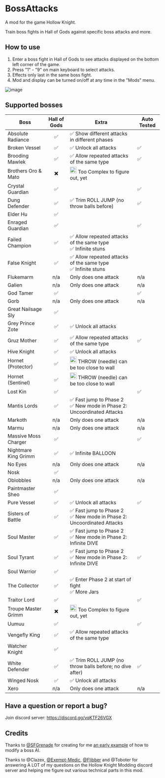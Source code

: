 ﻿# BossAttacks

A mod for the game Hollow Knight.

Train boss fights in Hall of Gods against specific boss attacks and more.


## How to use

1. Enter a boss fight in Hall of Gods to see attacks displayed on the bottom left corner of the game.
2. Press "1" - "9" on main keyboard to select attacks.
3. Effects only last in the same boss fight.
4. Mod and display can be turned on/off at any time in the "Mods" menu.

![image](https://user-images.githubusercontent.com/14790745/213064649-bff5c817-481b-4eda-b85a-9cf3dec94d68.png)


## Supported bosses

| Boss | Hall of Gods | Extra | Auto Tested |
| --- | :---: | --- | --- |
| Absolute Radiance | ✅ | ✅ Show different attacks in different phases |
| Broken Vessel | ✅ | ✅ Unlock all attacks | ✅
| Brooding Mawlek | ✅ | ✅ Allow repeated attacks of the same type | ✅
| Brothers Oro & Mato | ✖️ | <img src="https://user-images.githubusercontent.com/14790745/212978125-5665feb9-d73f-494d-a1e9-8cb960450d35.png" width="22" height="22" /> Too Complex to figure out, yet |
| Crystal Guardian | ✅ |  | ✅
| Dung Defender | ✅ | ✅ Trim ROLL JUMP (no throw balls before) | ✅
| Elder Hu | ✅ | |
| Enraged Guardian | ✅ |  | ✅
| Failed Champion | ✅ | ✅ Allow repeated attacks of the same type<br>✅ Infinite stuns |
| False Knight | ✅ | ✅ Allow repeated attacks of the same type<br>✅ Infinite stuns |
| Flukemarm | n/a | Only does one attack | n/a
| Galien | n/a | Only does one attack | n/a
| God Tamer | ✅ | | ✅
| Gorb | n/a | Only does one attack | n/a
| Great Nailsage Sly | ✅ | |
| Grey Prince Zote | ✅ | ✅ Unlock all attacks |
| Gruz Mother | ✅ | ✅ Allow repeated attacks of the same type | ✅
| Hive Knight | ✅ | ✅ Unlock all attacks |
| Hornet (Protector) | ✅ | <img src="https://user-images.githubusercontent.com/14790745/212979275-bac4c8e1-a784-44c6-899b-66bfeea1ed41.png" width="22" height="22" /> THROW (needle) can be too close to wall |
| Hornet (Sentinel) | ✅ | <img src="https://user-images.githubusercontent.com/14790745/212979275-bac4c8e1-a784-44c6-899b-66bfeea1ed41.png" width="22" height="22" /> THROW (needle) can be too close to wall |
| Lost Kin | ✅ |  | ✅
| Mantis Lords | ✅ | ✅ Fast jump to Phase 2<br>✅ New mode in Phase 2: Uncoordinated Attacks |
| Markoth | n/a | Only does one attack | n/a
| Marmu | n/a | Only does one attack | n/a
| Massive Moss Charger | ✅ | | ✅
| Nightmare King Grimm | ✅ | ✅ Infinite BALLOON |
| No Eyes | n/a | Only does one attack | n/a
| Nosk | ✅ | |
| Oblobbles | n/a | Only does one attack | n/a
| Paintmaster Sheo | ✅ | |
| Pure Vessel | ✅ | ✅ Unlock all attacks | ✅
| Sisters of Battle | ✅ | ✅ Fast jump to Phase 2<br>✅ New mode in Phase 2: Uncoordinated Attacks |
| Soul Master | ✅ | ✅ Fast jump to Phase 2<br>✅ New mode in Phase 2: Infinite DIVE |
| Soul Tyrant | ✅ | ✅ Fast jump to Phase 2<br>✅ New mode in Phase 2: Infinite DIVE | ✅
| Soul Warrior | ✅ | |
| The Collector | ✅ | ✅ Enter Phase 2 at start of fight<br>✅ More Jars |
| Traitor Lord | ✅ | | ✅
| Troupe Master Grimm | ✖️ | <img src="https://user-images.githubusercontent.com/14790745/212978125-5665feb9-d73f-494d-a1e9-8cb960450d35.png" width="22" height="22" /> Too Complex to figure out, yet |
| Uumuu | ✅ | | ✅
| Vengefly King | ✅ | ✅ Allow repeated attacks of the same type |
| Watcher Knight | ✅ | |
| White Defender | ✅ | ✅ Trim ROLL JUMP (no throw balls before; no dive after) | ✅
| Winged Nosk | ✅ | ✅ Unlock all attacks |
| Xero | n/a | Only does one attack | n/a


## Have a question or report a bug?

Join discord server: https://discord.gg/vqKTF26VGX


## Credits

Thanks to [@SFGrenade](https://github.com/SFGrenade) for creating for me [an early example](https://github.com/SFGrenade/RoyDefender) of how to modify a boss AI.

Thanks to @Clazex, [@Exempt-Medic](https://github.com/Exempt-Medic), [@Flibber](https://github.com/flibber-hk) and @Toboter for answering A LOT of my questions on the Hollow Knight Modding discord server and helping me figure out various technical parts in this mod.
